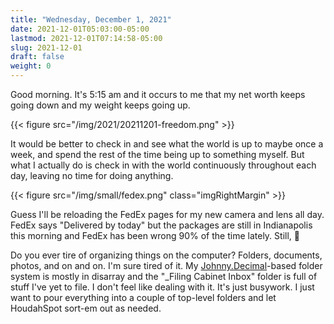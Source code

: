 ```yaml
---
title: "Wednesday, December 1, 2021"
date: 2021-12-01T05:03:00-05:00
lastmod: 2021-12-01T07:14:58-05:00
slug: 2021-12-01
draft: false
weight: 0
---
```


Good morning. It's 5:15 am and it occurs to me that my net worth keeps going down and my weight keeps going up.

{{< figure src="/img/2021/20211201-freedom.png" >}}

It would be better to check in and see what the world is up to maybe once a week, and spend the rest of the time being up to something myself. But what I actually do is check in with the world continuously throughout each day, leaving no time for doing anything.

{{< figure src="/img/small/fedex.png" class="imgRightMargin" >}}

Guess I'll be reloading the FedEx pages for my new camera and lens all day. FedEx says "Delivered by today" but the packages are still in Indianapolis this morning and FedEx has been wrong 90% of the time lately. Still, 🤞

Do you ever tire of organizing things on the computer? Folders, documents, photos, and on and on. I'm sure tired of it. My [Johnny.Decimal](https://johnnydecimal.com)-based folder system is mostly in disarray and the "\_Filing Cabinet Inbox" folder is full of stuff I've yet to file. I don't feel like dealing with it. It's just busywork. I just want to pour everything into a couple of top-level folders and let HoudahSpot sort-em out as needed.

[//]: # "Exported with love from a post written in Org mode"
[//]: # "- https://github.com/kaushalmodi/ox-hugo"
